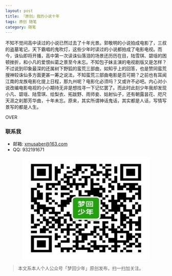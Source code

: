 ```yaml
---
layout: post
title: 『原创』我的小说十年
tags: 原创 随笔
category: 随笔
---
```


不知不觉间高中读过的小说已然过去了十年光景。郭敬明的小说拍成电影了，三叔的盗墓笔记，天下霸唱的鬼吹灯，这些少年时读过的小说都拍成了电影电视。而今，诛仙即将开播，高中第一次读诛仙落泪的场景还历历在目，陆雪琪、碧瑶的困顿挫折，和小凡的爱恨纠葛之景至今未忘。不知包子妹主演的电视剧版又是怎样？不过说到印象最深的还属树下野狐的蛮荒三部曲，如知乎上的回答，也是赞同蛮荒搜神较诛仙多方面更甚一筹之说法，不知蛮荒三部曲电影是否可期？之前也有耳闻江南的龙族电影化提上日程，那九州呢？电影化必须吗？又或许不必吧。内心对小说改编电影电视的小小期待无非是想找寻一下记忆罢了。而此时此刻少年我却发现小凡、碧瑶、陆雪琪、绘梨衣、拓跋野、雨师妾、姑射仙子，还有朝露昙花、咫尺天涯之刹那芳华曲，十年未忘。原来，其实所谓神话鬼话，其实都是人话，写情写景写的都是人生。


OVER

### 联系我

- 邮箱: xmusaber@163.com
- QQ: 932191671

<div align="center">
<img src="assets/img/qrcode-logo.png" width="400" height="320" />
</div>

> 本文系本人个人公众号「梦回少年」原创发布，扫一扫加关注。